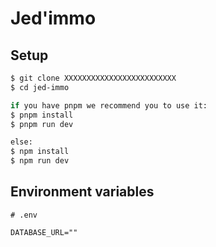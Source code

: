 # Jed'immo


## Setup
``` bash
$ git clone XXXXXXXXXXXXXXXXXXXXXXXXX
$ cd jed-immo

if you have pnpm we recommend you to use it:
$ pnpm install
$ pnpm run dev

else:
$ npm install
$ npm run dev

```

## Environment variables
``` dotenv
# .env

DATABASE_URL=""

```
